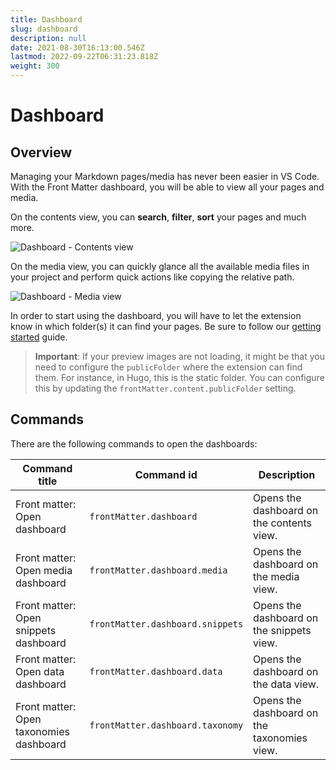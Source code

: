 ```yaml
---
title: Dashboard
slug: dashboard
description: null
date: 2021-08-30T16:13:00.546Z
lastmod: 2022-09-22T06:31:23.818Z
weight: 300
---
```


# Dashboard

## Overview

Managing your Markdown pages/media has never been easier in VS Code. With the Front Matter
dashboard, you will be able to view all your pages and media.

On the contents view, you can **search**, **filter**, **sort** your pages and much more.

![Dashboard - Contents view][01]

On the media view, you can quickly glance all the available media files in your project and perform
quick actions like copying the relative path.

![Dashboard - Media view][02]

In order to start using the dashboard, you will have to let the extension know in which folder(s) it
can find your pages. Be sure to follow our [getting started][03] guide.

> **Important**: If your preview images are not loading, it might be that you need to configure the
> `publicFolder` where the extension can find them. For instance, in Hugo, this is the static
> folder. You can configure this by updating the `frontMatter.content.publicFolder` setting.

## Commands

There are the following commands to open the dashboards:

| Command title                           | Command id                       | Description                                 |
| --------------------------------------- | -------------------------------- | ------------------------------------------- |
| Front matter: Open dashboard            | `frontMatter.dashboard`          | Opens the dashboard on the contents view.   |
| Front matter: Open media dashboard      | `frontMatter.dashboard.media`    | Opens the dashboard on the media view.      |
| Front matter: Open snippets dashboard   | `frontMatter.dashboard.snippets` | Opens the dashboard on the snippets view.   |
| Front matter: Open data dashboard       | `frontMatter.dashboard.data`     | Opens the dashboard on the data view.       |
| Front matter: Open taxonomies dashboard | `frontMatter.dashboard.taxonomy` | Opens the dashboard on the taxonomies view. |

<!-- Link References -->
[01]: /releases/v7.1.0/dashboard-7.1.0.png
[02]: /releases/v7.1.0/dashboard-media.png
[03]: /docs/getting-started
